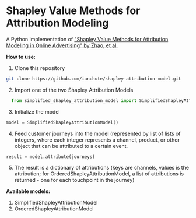 # Shapley Value Methods for Attribution Modeling

A Python implementation of ["Shapley Value Methods for Attribution Modeling in Online Advertising" by Zhao, et al.](https://arxiv.org/abs/1804.05327)

**How to use:**
1. Clone this repository
```bash
git clone https://github.com/ianchute/shapley-attribution-model.git
```
2. Import one of the two Shapley Attribution Models
```python
  from simplified_shapley_attribution_model import SimplifiedShapleyAttributionModel
```
3. Initialize the model
```python
model = SimplifiedShapleyAttributionModel()
```
4. Feed customer journeys into the model (represented by list of lists of integers, where each integer represents a channel, product, or other object that can be attributed to a certain event.
```python
result = model.attribute(journeys)
```
5. The result is a dictionary of attributions (keys are channels, values is the attribution; for OrderedShapleyAttributionModel, a list of attributions is returned - one for each touchpoint in the journey)

**Available models:**

1. SimplifiedShapleyAttributionModel
2. OrderedShapleyAttributionModel
